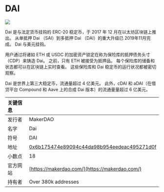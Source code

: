 # DAI

![](../../.gitbook/assets/dai.png)

Dai 是与法定货币挂钩的 ERC-20 稳定币，于 2017 年 12 月在以太坊区块链上推出。 从单抵押 Dai （SAI）到多抵押 Dai （DAI）的重大升级已 2019年11月完成。 Dai 与美元挂钩。

用户通过将诸如 ETH 或 USDC 的加密资产锁定在称为保险库的抵押债务头寸（CDP）来铸造 Dai。 之前，只有 ETH 被接受为抵押品。 每个保险库的储备和状态都可以在区块链上实时查看。 这些保险库和 Dai 稳定币的运行状况都被密切观察。

Dai 是世界上第三大稳定币，流通量超过 4 亿美元。 此外，cDAI 和 aDAI（在借贷平台 Compound 和 Aave 上的合成 Dai 版本）的流通量量超过 6 亿美元。

| 关键信息 |                                                                                                                     |
|:---- |:------------------------------------------------------------------------------------------------------------------- |
| 发行者  | MakerDAO                                                                                                            |
| 名字   | Dai                                                                                                                 |
| 符号   | DAI                                                                                                                 |
| 地址   | [0x6b175474e89094c44da98b954eedeac495271d0f](https://etherscan.io/token/0x6b175474e89094c44da98b954eedeac495271d0f) |
| 小数点  | 18                                                                                                                  |
| 官方网站 | [https://makerdao.com/](https://makerdao.com/)                                                                      |
| 持有者  | Over 380k addresses                                                                                                 |


